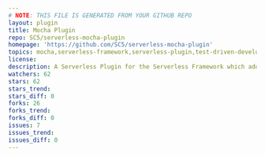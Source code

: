 ```yaml
---
# NOTE: THIS FILE IS GENERATED FROM YOUR GITHUB REPO
layout: plugin
title: Mocha Plugin
repo: SC5/serverless-mocha-plugin
homepage: 'https://github.com/SC5/serverless-mocha-plugin'
topics: mocha,serverless-framework,serverless-plugin,test-driven-development
license: 
description: A Serverless Plugin for the Serverless Framework which adds support for test-driven development using Mocha
watchers: 62
stars: 62
stars_trend: 
stars_diff: 0
forks: 26
forks_trend: 
forks_diff: 0
issues: 7
issues_trend: 
issues_diff: 0
---
```

